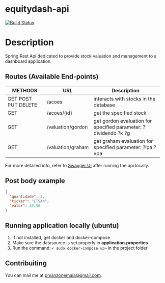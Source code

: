 # equitydash-api
[![Build Status](https://travis-ci.org/paulo-manzone/equitydash-api.svg?branch=master)](https://travis-ci.org/paulo-manzone/equitydash-api)

# Description
Spring Rest Api dedicated to provide stock valuation and management to a dashboard application.

## Routes (Available End-points)
| METHODS        | URL           | Description |
| ------------- | ------------- | ----------- |
| GET POST PUT DELETE          | /acoes  | interacts with stocks in the database  |
| GET | /acoes/{id}  | get the specified stock|
| GET | /valuation/gordon | get gordon evaluation for specified parameter: ?dividendo ?k ?g |
| GET | /valuation/graham | get graham evaluation for specified parameter: ?lpa ?vpa |

For more detailed info, refer to [Swagger UI](localhost:65534/swagger-ui.html) after running the api locally.

## Post body example

```json
{
  "quantidade": 3,
  "ticker": "ITSA4",
  "valor": 10.50
}
```
 ## Running application locally (ubuntu)

 1. If not installed, get docker and docker-compose
 2. Make sure the datasource is set properly in **application.properties**
 3. Run the command:  `< sudo docker-compose up>` in the project folder 

 ## Contribuiting

 You can mail me at pmanzonemaia@gmail.com.







